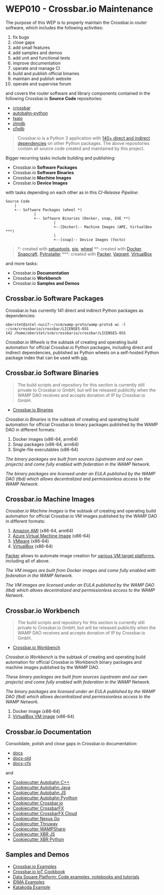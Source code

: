 # WEP010 - Crossbar.io Maintenance

The purpose of this WEP is to properly maintain the Crossbar.io router software,
which includes the following activities:

1. fix bugs
2. close gaps
3. add small features
4. add samples and demos
5. add unit and functional tests
6. improve documentation
7. operate and manage CI
7. build and publish official binaries
8. maintain and publish website
9. operate and supervise forum

and covers the router software and library components contained in the following Crossbar.io **Source
Code** repositories:

* [crossbar](https://github.com/crossbario/crossbar/issues)
* [autobahn-python](https://github.com/crossbario/autobahn-python/issues)
* [txaio](https://github.com/crossbario/txaio/issues)
* [zlmdb](https://github.com/crossbario/zlmdb/issues)
* [cfxdb](https://github.com/crossbario/cfxdb/issues)

> Crossbar.io is a Python 3 application with [140+ direct and indirect dependencies](https://github.com/crossbario/crossbar/blob/master/requirements-pinned.txt) on other Python packages. The above repositories contain all source code created and maintained by this project.

Bigger recurring tasks include building and publishing:

* Crossbar.io **Software Packages**
* Crossbar.io **Software Binaries**
* Crossbar.io **Machine Images**
* Crossbar.io **Device Images**

with tasks depending on each other as in this *CI-Release Pipeline*:

```
Source Code
    |
    +-- Software Packages (wheel *)
             |
             +-- Software Binaries (Docker, snap, EXE **)
                      |
                      +--[Docker]-- Machine Images (AMI, VirtualBox ***)
                      |
                      +--[snap]-- Device Images (Yocto)
```

> *: created with [setuptools](https://github.com/pypa/setuptools), [pip](https://pip.pypa.io/), [wheel](https://github.com/pypa/wheel)
> **: created with [Docker](https://www.docker.com/), [Snapcraft](https://snapcraft.io/), [PyInstaller](https://www.pyinstaller.org/)
> ***: created with [Packer](https://www.packer.io/), [Vagrant](https://www.vagrantup.com/), [VirtualBox](https://www.virtualbox.org/)

and more tasks:

* Crossbar.io **Documentation**
* Crossbar.io **Workbench**
* Crossbar.io **Samples and Demos**


## Crossbar.io Software Packages

Crossbar.io has currently 141 direct and indirect Python packages as dependencies:

```
oberstet@intel-nuci7:~/scm/wamp-proto/wamp-proto$ wc -l ~/scm/crossbario/crossbar/LICENSES-OSS
142 /home/oberstet/scm/crossbario/crossbar/LICENSES-OSS
```

*Crossbar.io Wheels* is the subtask of creating and operating build automation for official Crossbar.io Python packages, including direct and indirect dependencies, published as Python wheels on a self-hosted Python package index that can be used with [pip](https://pip.pypa.io/en/stable/).


## Crossbar.io Software Binaries

> The build scripts and repository for this section is currently still private to Crossbar.io GmbH, but will be released publicitly when the WAMP DAO receives and accepts donation of IP by Crossbar.io GmbH.

* [Crossbar.io Binaries](https://github.com/crossbario/crossbar-binaries)

*Crossbar.io Binaries* is the subtask of creating and operating build automation for official Crossbar.io binary packages published by the WAMP DAO in different formats:

1. Docker images (x86-64, arm64)
2. Snap packages (x86-64, arm64)
3. Single-file executables (x86-64)

*The binary packages are built from sources (upstream and our own projects) and come fully enabled with federation in the WAMP Network.*

*The binary packages are licensed under an EULA published by the WAMP DAO (tbd) which allows decentralized and permissionless access to the WAMP Network.*


## Crossbar.io Machine Images

*Crossbar.io Machine Images* is the subtask of creating and operating build automation for official Crossbar.io VM images published by the WAMP DAO in different formats:

1. [Amazon AMI](https://www.packer.io/docs/builders/amazon) (x86-64, arm64)
2. [Azure Virtual Machine Image](https://www.packer.io/docs/builders/azure) (x86-64)
3. [VMware](https://www.packer.io/docs/builders/vmware) (x86-64)
4. [VirtualBox](https://www.packer.io/docs/builders/virtualbox) (x86-64)

[Packer](https://www.packer.io/) allows to automate image creation for [various VM target platforms](https://www.packer.io/docs/builders), including all of above.

*The VM images are built from Docker images and come fully enabled with federation in the WAMP Network.*

*The VM images are licensed under an EULA published by the WAMP DAO (tbd) which allows decentralized and permissionless access to the WAMP Network.*


## Crossbar.io Workbench

> The build scripts and repository for this section is currently still private to Crossbar.io GmbH, but will be released publicitly when the WAMP DAO receives and accepts donation of IP by Crossbar.io GmbH.

* [Crossbar.io Workbench](https://github.com/crossbario/crossbar-workbench)

*Crossbar.io Workbench* is the subtask of creating and operating build automation for official Crossbar.io Workbench binary packages and machine images published by the WAMP DAO.

*These binary packages are built from sources (upstream and our own projects) and come fully enabled with federation in the WAMP Network.*

*The binary packages are licensed under an EULA published by the WAMP DAO (tbd) which allows decentralized and permissionless access to the WAMP Network.*

1. Docker image (x86-64)
2. [VirtualBox VM image](https://www.packer.io/docs/builders/virtualbox) (x86-64)


## Crossbar.io Documentation

Consolidate, polish and close gaps in Crossbar.io documentation:

* [docs](https://github.com/crossbario/crossbar/tree/master/docs)
* [docs-old](https://github.com/crossbario/crossbar/tree/master/docs-old)
* [docs-cfx](https://github.com/crossbario/crossbar/tree/master/docs-cfx)

and

* [Cookiecutter Autobahn C++](https://api.github.com/repos/crossbario/cookiecutter-autobahn-cpp)
* [Cookiecutter Autobahn Java](https://api.github.com/repos/crossbario/cookiecutter-autobahn-java)
* [Cookiecutter Autobahn JS](https://api.github.com/repos/crossbario/cookiecutter-autobahn-js)
* [Cookiecutter Autobahn Pyython](https://api.github.com/repos/crossbario/cookiecutter-autobahn-python)
* [Cookiecutter Crossbar.io](https://api.github.com/repos/crossbario/cookiecutter-crossbar)
* [Cookiecutter CrossbarFX](https://api.github.com/repos/crossbario/cookiecutter-crossbarfx)
* [Cookiecutter CrossbarFX Cloud](https://api.github.com/repos/crossbario/cookiecutter-crossbarfx-cloud)
* [Cookiecutter Nexus Go](https://api.github.com/repos/crossbario/cookiecutter-nexus-go)
* [Cookiecutter Thruway](https://api.github.com/repos/crossbario/cookiecutter-thruway)
* [Cookiecutter WAMPSharp](https://api.github.com/repos/crossbario/cookiecutter-wampsharp)
* [Cookiecutter XBR JS](https://api.github.com/repos/crossbario/cookiecutter-xbr-javascript)
* [Cookiecutter XBR Python](https://api.github.com/repos/crossbario/cookiecutter-xbr-python)


## Samples and Demos

* [Crossbar.io Examples](https://github.com/crossbario/crossbar-examples)
* [Crossbar.io IoT Cookbook](https://github.com/crossbario/iotcookbook)
* [Data Square Platform: Code examples, notebooks and tutorials](https://github.com/crossbario/dsq-examples)
* [IDMA Examples](https://api.github.com/repos/crossbario/idma-examples)
* [Katakoda Example](https://api.github.com/repos/crossbario/katacoda-demos)
